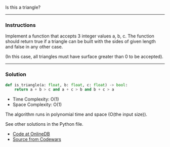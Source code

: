 Is this a triangle?

---
### Instructions

Implement a function that accepts 3 integer values a, b, c. 
The function should return true if a triangle can be built with the sides of given length and false in any other case.

(In this case, all triangles must have surface greater than 0 to be accepted).



---

### Solution

```py
def is_triangle(a: float, b: float, c: float) -> bool:
    return a + b > c and a + c > b and b + c > a

```

* Time Complexity: O(1)
* Space Complexity: O(1) 

The algorithm runs in polynomial time and space (O(the input size)).

See other solutions in the Python file.


* [Code at OnlineDB](https://onlinegdb.com/RQDkFHrZso)
* [Source from Codewars](https://www.codewars.com/kata/56606694ec01347ce800001b/train/python)

